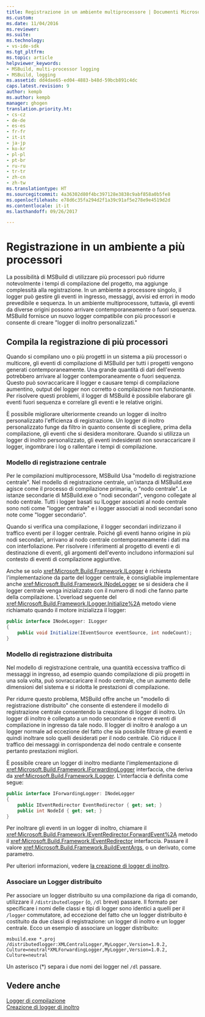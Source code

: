 ```yaml
---
title: Registrazione in un ambiente multiprocessore | Documenti Microsoft
ms.custom: 
ms.date: 11/04/2016
ms.reviewer: 
ms.suite: 
ms.technology:
- vs-ide-sdk
ms.tgt_pltfrm: 
ms.topic: article
helpviewer_keywords:
- MSBuild, multi-processor logging
- MSBuild, logging
ms.assetid: dd4dae65-ed04-4883-b48d-59bcb891c4dc
caps.latest.revision: 9
author: kempb
ms.author: kempb
manager: ghogen
translation.priority.ht:
- cs-cz
- de-de
- es-es
- fr-fr
- it-it
- ja-jp
- ko-kr
- pl-pl
- pt-br
- ru-ru
- tr-tr
- zh-cn
- zh-tw
ms.translationtype: HT
ms.sourcegitcommit: 4a36302d80f4bc397128e3838c9abf858a0b5fe8
ms.openlocfilehash: e78d6c35fa294d2f1a39c91af5e278e9e4519d2d
ms.contentlocale: it-it
ms.lasthandoff: 09/26/2017

---
```

# <a name="logging-in-a-multi-processor-environment"></a>Registrazione in un ambiente a più processori
La possibilità di MSBuild di utilizzare più processori può ridurre notevolmente i tempi di compilazione del progetto, ma aggiunge complessità alla registrazione. In un ambiente a processore singolo, il logger può gestire gli eventi in ingresso, messaggi, avvisi ed errori in modo prevedibile e sequenza. In un ambiente multiprocessore, tuttavia, gli eventi da diverse origini possono arrivare contemporaneamente o fuori sequenza. MSBuild fornisce un nuovo logger compatibile con più processori e consente di creare "logger di inoltro personalizzati."  
  
## <a name="logging-multiple-processor-builds"></a>Compila la registrazione di più processori  
 Quando si compilano uno o più progetti in un sistema a più processori o multicore, gli eventi di compilazione di MSBuild per tutti i progetti vengono generati contemporaneamente. Una grande quantità di dati dell'evento potrebbero arrivare al logger contemporaneamente o fuori sequenza. Questo può sovraccaricare il logger e causare tempi di compilazione aumentino, output del logger non corretto o compilazione non funzionante. Per risolvere questi problemi, il logger di MSBuild è possibile elaborare gli eventi fuori sequenza e correlare gli eventi e le relative origini.  
  
 È possibile migliorare ulteriormente creando un logger di inoltro personalizzato l'efficienza di registrazione. Un logger di inoltro personalizzato funge da filtro in quanto consente di scegliere, prima della compilazione, gli eventi che si desidera monitorare. Quando si utilizza un logger di inoltro personalizzato, gli eventi indesiderati non sovraccaricare il logger, ingombrare i log o rallentare i tempi di compilazione.  
  
### <a name="central-logging-model"></a>Modello di registrazione centrale  
 Per le compilazioni multiprocessore, MSBuild Usa "modello di registrazione centrale". Nel modello di registrazione centrale, un'istanza di MSBuild.exe agisce come il processo di compilazione primaria, o "nodo centrale". Le istanze secondarie di MSBuild.exe o "nodi secondari", vengono collegate al nodo centrale. Tutti i logger basati su ILogger associati al nodo centrale sono noti come "logger centrale" e i logger associati ai nodi secondari sono note come "logger secondario".  
  
 Quando si verifica una compilazione, il logger secondari indirizzano il traffico eventi per il logger centrale. Poiché gli eventi hanno origine in più nodi secondari, arrivano al nodo centrale contemporaneamente i dati ma con interfoliazione. Per risolvere i riferimenti al progetto di eventi e di destinazione di eventi, gli argomenti dell'evento includono informazioni sul contesto di eventi di compilazione aggiuntive.  
  
 Anche se solo <xref:Microsoft.Build.Framework.ILogger> è richiesta l'implementazione da parte del logger centrale, è consigliabile implementare anche <xref:Microsoft.Build.Framework.INodeLogger> se si desidera che il logger centrale venga inizializzato con il numero di nodi che fanno parte della compilazione. L'overload seguente del <xref:Microsoft.Build.Framework.ILogger.Initialize%2A> metodo viene richiamato quando il motore inizializza il logger:  
  
```csharp
public interface INodeLogger: ILogger  
{  
    public void Initialize(IEventSource eventSource, int nodeCount);  
}  
```  
  
### <a name="distributed-logging-model"></a>Modello di registrazione distribuita  
 Nel modello di registrazione centrale, una quantità eccessiva traffico di messaggi in ingresso, ad esempio quando compilazione di più progetti in una sola volta, può sovraccaricare il nodo centrale, che un aumento delle dimensioni del sistema e si ridotta le prestazioni di compilazione.  
  
 Per ridurre questo problema, MSBuild offre anche un "modello di registrazione distribuito" che consente di estendere il modello di registrazione centrale consentendo la creazione di logger di inoltro. Un logger di inoltro è collegato a un nodo secondario e riceve eventi di compilazione in ingresso da tale nodo. Il logger di inoltro è analogo a un logger normale ad eccezione del fatto che sia possibile filtrare gli eventi e quindi inoltrare solo quelli desiderati per il nodo centrale. Ciò riduce il traffico dei messaggi in corrispondenza del nodo centrale e consente pertanto prestazioni migliori.  
  
 È possibile creare un logger di inoltro mediante l'implementazione di <xref:Microsoft.Build.Framework.IForwardingLogger> interfaccia, che deriva da <xref:Microsoft.Build.Framework.ILogger>. L'interfaccia è definita come segue:  
  
```csharp
public interface IForwardingLogger: INodeLogger  
{  
    public IEventRedirector EventRedirector { get; set; }  
    public int NodeId { get; set; }  
}  
```  
  
 Per inoltrare gli eventi in un logger di inoltro, chiamare il <xref:Microsoft.Build.Framework.IEventRedirector.ForwardEvent%2A> metodo il <xref:Microsoft.Build.Framework.IEventRedirector> interfaccia. Passare il valore <xref:Microsoft.Build.Framework.BuildEventArgs>, o un derivato, come parametro.  
  
 Per ulteriori informazioni, vedere [la creazione di logger di inoltro](../msbuild/creating-forwarding-loggers.md).  
  
### <a name="attaching-a-distributed-logger"></a>Associare un Logger distribuito  
 Per associare un logger distribuito su una compilazione da riga di comando, utilizzare il `/distributedlogger` (o, `/dl` breve) passare. Il formato per specificare i nomi delle classi e tipi di logger sono identici a quelli per il `/logger` commutatore, ad eccezione del fatto che un logger distribuito è costituito da due classi di registrazione: un logger di inoltro e un logger centrale. Ecco un esempio di associare un logger distribuito:  
  
```  
msbuild.exe *.proj /distributedlogger:XMLCentralLogger,MyLogger,Version=1.0.2,  
Culture=neutral*XMLForwardingLogger,MyLogger,Version=1.0.2,  
Culture=neutral  
```  
  
 Un asterisco (*) separa i due nomi dei logger nel `/dl` passare.  
  
## <a name="see-also"></a>Vedere anche  
 [Logger di compilazione](../msbuild/build-loggers.md)   
 [Creazione di logger di inoltro](../msbuild/creating-forwarding-loggers.md)

